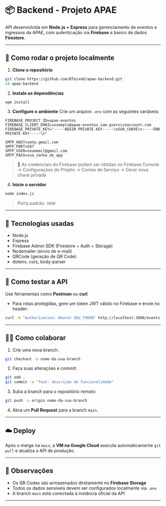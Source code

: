 # 📦 Backend - Projeto APAE

API desenvolvida em **Node.js + Express** para gerenciamento de eventos e ingressos da APAE, com autenticação via **Firebase** e banco de dados **Firestore**.

---

## 🚀 Como rodar o projeto localmente

1. **Clone o repositório**
```bash
git clone https://github.com/RTeixe0/apae-backend.git
cd apae-backend
```

2. **Instale as dependências**
```bash
npm install
```

3. **Configure o ambiente**
Crie um arquivo `.env` com as seguintes variáveis:

```env
FIREBASE_PROJECT_ID=apae-eventos
FIREBASE_CLIENT_EMAIL=exemplo@apae-eventos.iam.gserviceaccount.com
FIREBASE_PRIVATE_KEY="-----BEGIN PRIVATE KEY-----\nSUA_CHAVE\n-----END PRIVATE KEY-----\n"

SMTP_HOST=smtp.gmail.com
SMTP_PORT=587
SMTP_USER=seuemail@gmail.com
SMTP_PASS=sua_senha_de_app
```

> 🔐 As credenciais do Firebase podem ser obtidas no Firebase Console → Configurações do Projeto → Contas de Serviço → Gerar nova chave privada

4. **Inicie o servidor**
```bash
node index.js
```

> Porta padrão: `3000`

---

## 📁 Tecnologias usadas

- Node.js
- Express
- Firebase Admin SDK (Firestore + Auth + Storage)
- Nodemailer (envio de e-mail)
- QRCode (geração de QR Code)
- dotenv, cors, body-parser

---

## 🧪 Como testar a API

Use ferramentas como **Postman** ou **curl**.

- Para rotas protegidas, gere um token JWT válido no Firebase e envie no header:

```bash
curl -H "Authorization: Bearer SEU_TOKEN" http://localhost:3000/events
```

---

## 👨‍💻 Como colaborar

1. Crie uma nova branch:
```bash
git checkout -b nome-da-sua-branch
```

2. Faça suas alterações e commit:
```bash
git add .
git commit -m "feat: descrição da funcionalidade"
```

3. Suba a branch para o repositório remoto:
```bash
git push -u origin nome-da-sua-branch
```

4. Abra um **Pull Request** para a branch `main`.

---

## ☁️ Deploy

Após o merge na `main`, a **VM na Google Cloud** executa automaticamente `git pull` e atualiza a API de produção.

---

## 📌 Observações

- Os QR Codes são armazenados diretamente no **Firebase Storage**
- Todos os dados sensíveis devem ser configurados localmente via `.env`
- A branch `main` está conectada à instância oficial da API

---
